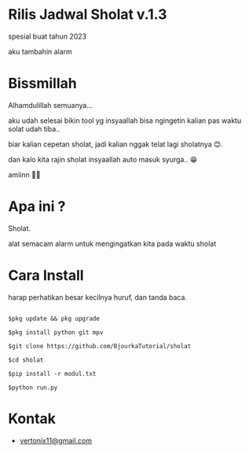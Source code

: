# Rilis Jadwal Sholat v.1.3

spesial buat tahun 2023

aku tambahin alarm 

# Bissmillah

Alhamdulillah semuanya...</br>

aku udah selesai bikin tool yg insyaallah bisa ngingetin kalian pas waktu solat udah tiba..</br>

biar kalian cepetan sholat, jadi kalian nggak telat lagi sholatnya 😊.</br>

dan kalo kita rajin sholat insyaallah auto masuk syurga.. 😁</br>

amiinn 🤲🏻</br>

# Apa ini ?

Sholat. </br>

alat semacam alarm untuk mengingatkan kita pada waktu sholat</br>

# Cara Install

harap perhatikan besar kecilnya huruf, dan tanda baca.

```

$pkg update && pkg upgrade

$pkg install python git mpv

$git clone https://github.com/BjourkaTutorial/sholat

$cd sholat

$pip install -r modul.txt

$python run.py

```

# Kontak

- vertonix11@gmail.com
